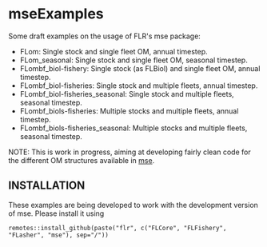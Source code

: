 # mseExamples

Some draft examples on the usage of FLR's mse package:

- FLom: Single stock and single fleet OM, annual timestep.
- FLom_seasonal: Single stock and single fleet OM, seasonal timestep.
- FLombf_biol-fishery: Single stock (as FLBiol) and single fleet OM, annual timestep.
- FLombf_biol-fisheries: Single stock and multiple fleets, annual timestep.
- FLombf_biol-fisheries_seasonal: Single stock and multiple fleets, seasonal timestep.
- FLombf_biols-fisheries: Multiple stocks and multiple fleets, annual timestep.
- FLombf_biols-fisheries_seasonal: Multiple stocks and multiple fleets, seasonal timestep.

NOTE: This is work in progress, aiming at developing fairly clean code for the different OM structures available in [mse](https://github.com/flr/mse).

## INSTALLATION

These examples are being developed to work with the development version of mse. Please install it using

```
remotes::install_github(paste("flr", c("FLCore", "FLFishery", "FLasher", "mse"), sep="/"))
```
